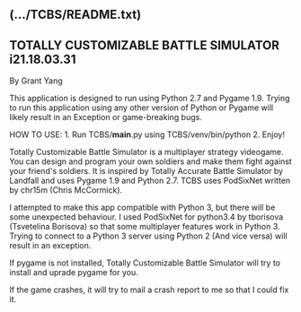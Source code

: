 (.../TCBS/README.txt)
------------------------------------------------------------------------
TOTALLY CUSTOMIZABLE BATTLE SIMULATOR i21.18.03.31
------------------------------------------------------------------------
By Grant Yang

This application is designed to run using Python 2.7 and 
Pygame 1.9. Trying to run this application using any other 
version of Python or Pygame will likely result in
an Exception or game-breaking bugs.

HOW TO USE:
    1. Run TCBS/__main__.py using TCBS/venv/bin/python
    2. Enjoy!

Totally Customizable Battle Simulator is a multiplayer 
strategy videogame. You can design and program your 
own soldiers and make them fight against your
friend's soldiers. It is inspired by Totally Accurate
Battle Simulator by Landfall and uses Pygame 1.9 and
Python 2.7. TCBS uses PodSixNet written by chr15m (Chris McCormick).

I attempted to make this app compatible with Python 3, but
there will be some unexpected behaviour. I used 
PodSixNet for python3.4 by tborisova (Tsvetelina Borisova)
so that some multiplayer features work in Python 3.
Trying to connect to a Python 3 server using Python 2
(And vice versa) will result in an exception.

If pygame is not installed, Totally Customizable Battle
Simulator will try to install and uprade pygame for you.

If the game crashes, it will try to mail a crash report
to me so that I could fix it.

